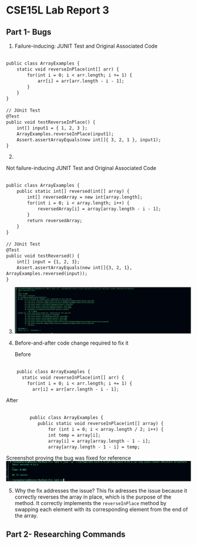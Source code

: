 # CSE15L Lab Report 3
## Part 1- Bugs





1. Failure-inducing: JUNIT Test and Original Associated Code
```

public class ArrayExamples {
    static void reverseInPlace(int[] arr) {
        for(int i = 0; i < arr.length; i += 1) {
            arr[i] = arr[arr.length - i - 1];
        }
    }
}

// JUnit Test
@Test 
public void testReverseInPlace() {
    int[] input1 = { 1, 2, 3 };
    ArrayExamples.reverseInPlace(input1);
    Assert.assertArrayEquals(new int[]{ 3, 2, 1 }, input1);
}

```

2.
Not failure-inducing JUNIT Test and Original Associated Code
```

public class ArrayExamples {
    public static int[] reversed(int[] array) {
        int[] reversedArray = new int[array.length];
        for(int i = 0; i < array.length; i++) {
            reversedArray[i] = array[array.length - i - 1];
        }
        return reversedArray;
    }
}

// JUnit Test
@Test
public void testReversed() {
    int[] input = {1, 2, 3};
    Assert.assertArrayEquals(new int[]{3, 2, 1}, ArrayExamples.reversed(input));
}

```




3. ![Image](testsweek4.jpg)



4. Before-and-after code change required to fix it

   Before
```

    public class ArrayExamples {
      static void reverseInPlace(int[] arr) {
        for(int i = 0; i < arr.length; i += 1) {
          arr[i] = arr[arr.length - i - 1];

```



After
```

         public class ArrayExamples {
            public static void reverseInPlace(int[] array) {
                for (int i = 0; i < array.length / 2; i++) {
                int temp = array[i];
                array[i] = array[array.length - 1 - i];
                array[array.length - 1 - i] = temp;

```

Screenshot proving the bug was fixed for reference 
![Image](correcttestsweek4.jpg)

5. Why the fix addresses the issue?
This fix adresses the issue because it correctly reverses the array in place, which is the purpose of the method. It correctly implements the `reverseInPlace` method by swapping each element with its corresponding element from the end of the array.










## Part 2- Researching Commands 

   
